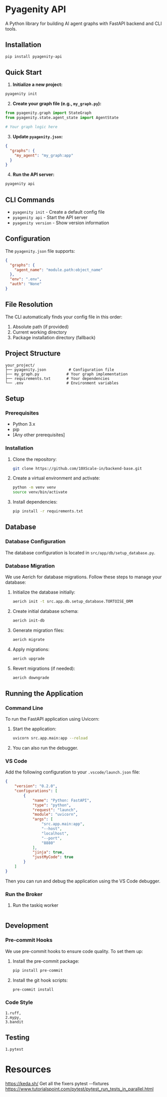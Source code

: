 
# Pyagenity API

A Python library for building AI agent graphs with FastAPI backend and CLI tools.

## Installation

```bash
pip install pyagenity-api
```

## Quick Start

1. **Initialize a new project:**
```bash
pyagenity init
```

2. **Create your graph file (e.g., `my_graph.py`):**
```python
from pyagenity.graph import StateGraph
from pyagenity.state.agent_state import AgentState

# Your graph logic here
```

3. **Update `pyagenity.json`:**
```json
{
  "graphs": {
    "my_agent": "my_graph:app"
  }
}
```

4. **Run the API server:**
```bash
pyagenity api
```

## CLI Commands

- `pyagenity init` - Create a default config file
- `pyagenity api` - Start the API server
- `pyagenity version` - Show version information

## Configuration

The `pyagenity.json` file supports:

```json
{
  "graphs": {
    "agent_name": "module.path:object_name"
  },
  "env": ".env",
  "auth": "None"
}
```

## File Resolution

The CLI automatically finds your config file in this order:
1. Absolute path (if provided)
2. Current working directory
3. Package installation directory (fallback)

## Project Structure
```
your_project/
├── pyagenity.json          # Configuration file
├── my_graph.py            # Your graph implementation
├── requirements.txt       # Your dependencies
└── .env                   # Environment variables
```

## Setup

### Prerequisites
- Python 3.x
- pip
- [Any other prerequisites]

### Installation
1. Clone the repository:
    ```bash
    git clone https://github.com/10XScale-in/backend-base.git
    ```

2. Create a virtual environment and activate:
    ```bash
    python -m venv venv
    source venv/bin/activate
    ```

3. Install dependencies:
    ```bash
    pip install -r requirements.txt
    ```

## Database

### Database Configuration
The database configuration is located in `src/app/db/setup_database.py`.

### Database Migration
We use Aerich for database migrations. Follow these steps to manage your database:

1. Initialize the database initially:
    ```bash
    aerich init -t src.app.db.setup_database.TORTOISE_ORM
    ```

2. Create initial database schema:
    ```bash
    aerich init-db
    ```

3. Generate migration files:
    ```bash
    aerich migrate
    ```

4. Apply migrations:
    ```bash
    aerich upgrade
    ```

5. Revert migrations (if needed):
    ```bash
    aerich downgrade
    ```

## Running the Application

### Command Line
To run the FastAPI application using Uvicorn:
1. Start the application:
    ```bash
    uvicorn src.app.main:app --reload
    ```

2. You can also run the debugger.

### VS Code
Add the following configuration to your `.vscode/launch.json` file:
```json
{
    "version": "0.2.0",
    "configurations": [
        {
            "name": "Python: FastAPI",
            "type": "python",
            "request": "launch",
            "module": "uvicorn",
            "args": [
                "src.app.main:app",
                "--host",
                "localhost",
                "--port",
                "8880"
            ],
            "jinja": true,
            "justMyCode": true
        }
    ]
}
```
Then you can run and debug the application using the VS Code debugger.
### Run the Broker
1. Run the taskiq worker
```taskiq worker src.app.worker:broker -fsd -tp 'src/**/*_tasks.py' --reload
```
## Development

### Pre-commit Hooks
We use pre-commit hooks to ensure code quality. To set them up:
1. Install the pre-commit package:
    ```bash
    pip install pre-commit
    ```
2. Install the git hook scripts:
    ```bash
    pre-commit install
    ```
### Code Style
    1.ruff,
    2.mypy,
    3.bandit
## Testing
    1.pytest


# Resources
https://keda.sh/
Get all the fixers
pytest --fixtures
https://www.tutorialspoint.com/pytest/pytest_run_tests_in_parallel.html

